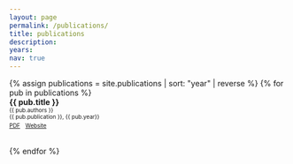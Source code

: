 ```yaml
---
layout: page
permalink: /publications/
title: publications
description:
years:
nav: true
---
```


<div class="publications">
<div style = 'margin-right;'>
{% assign publications = site.publications | sort: "year" | reverse %}
{% for pub in publications %}
<div class="pubitem">
  <div class="pubtitle">
    <b>{{ pub.title }}</b>
  </div>
  <div class="pubauthors">
    <font size="-2">{{ pub.authors }}</font>
  </div>
  <div class="pubinfo">
    <font size="-2">{{ pub.publication }}, {{ pub.year}}</font>
  </div>
  <div class="publinks">
    <font size="-2"><a href="/assets/pdf/{{pub.slug}}"><i class="far fa-file-pdf"></i> PDF</a>&nbsp;&nbsp;</font>
    <font size="-2"><a href="{{pub.url}}"><i class="fas fa-link"></i> Website </a></font>

  </div>
  <br>
</div>

{% endfor %}
